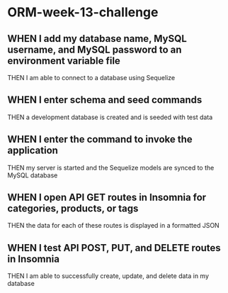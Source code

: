 # ORM-week-13-challenge



##  WHEN I add my database name, MySQL username, and MySQL password to an environment variable file
THEN I am able to connect to a database using Sequelize


## WHEN I enter schema and seed commands
THEN a development database is created and is seeded with test data

## WHEN I enter the command to invoke the application
THEN my server is started and the Sequelize models are synced to the MySQL database

## WHEN I open API GET routes in Insomnia for categories, products, or tags
THEN the data for each of these routes is displayed in a formatted JSON

## WHEN I test API POST, PUT, and DELETE routes in Insomnia
THEN I am able to successfully create, update, and delete data in my database
